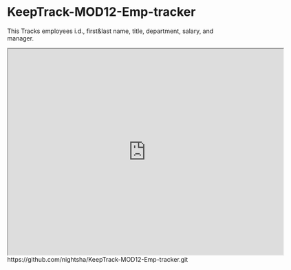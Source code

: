 # KeepTrack-MOD12-Emp-tracker
This Tracks employees i.d., first&amp;last name, title, department, salary, and manager.

<!-- video of employee tracker from cybrosys.com/employee-tracker/ --><iframe src="https://drive.google.com/file/d/1vJca4F7gX9qc0ioB9FNAZMXzqmeBWqYD/preview" width="640" height="480"></iframe>

<!-- Link to gitHub repository -->https://github.com/nightsha/KeepTrack-MOD12-Emp-tracker.git